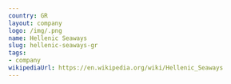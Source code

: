 ```yaml
---
country: GR
layout: company
logo: /img/.png
name: Hellenic Seaways
slug: hellenic-seaways-gr
tags:
- company
wikipediaUrl: https://en.wikipedia.org/wiki/Hellenic_Seaways
---
```

